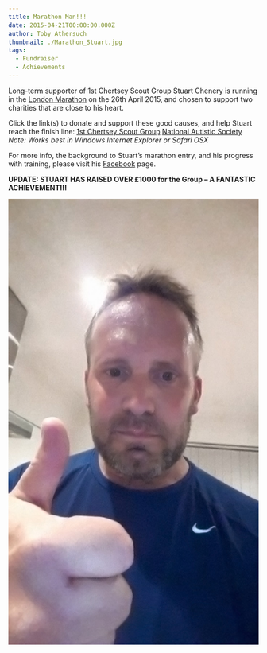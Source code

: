 ```yaml
---
title: Marathon Man!!!
date: 2015-04-21T00:00:00.000Z
author: Toby Athersuch
thumbnail: ./Marathon_Stuart.jpg
tags:
  - Fundraiser
  - Achievements
---
```


Long-term supporter of 1st Chertsey Scout Group Stuart Chenery is running in the [London Marathon](https://www.virginmoneylondonmarathon.com/) on the 26th April 2015, and chosen to support two charities that are close to his heart.

Click the link(s) to donate and support these good causes, and help Stuart reach the finish line:
[1st Chertsey Scout Group](http://uk.virginmoneygiving.com/stuartchenery)
[National Autistic Society](http://www.justgiving.com/Stuart-Chenery)
_Note: Works best in Windows Internet Explorer or Safari OSX_

For more info, the background to Stuart’s marathon entry, and his progress with training, please visit his [Facebook](https://www.facebook.com/stuart.chenery/posts/10206260892379850) page.

**UPDATE: STUART HAS RAISED OVER £1000 for the Group – A FANTASTIC ACHIEVEMENT!!!**

![Marathon Man Stuart](./Marathon_Stuart.jpg)
